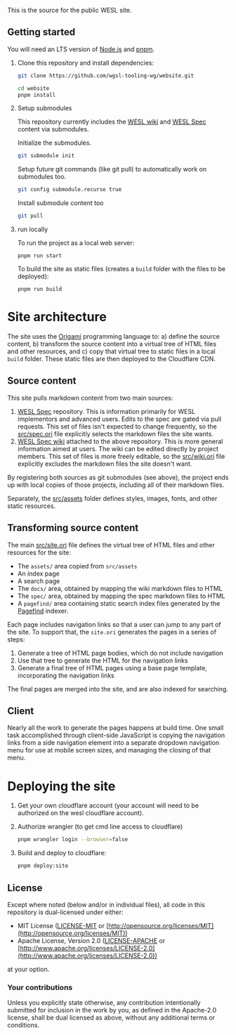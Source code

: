 This is the source for the public WESL site.

## Getting started

You will need an LTS version of [Node.js](https://nodejs.org) and [pnpm](https://pnpm.io/installation).

1. Clone this repository and install dependencies:

   ```sh
   git clone https://github.com/wgsl-tooling-wg/website.git
   ```

   ```sh
   cd website
   pnpm install
   ```

1. Setup submodules

   This repository currently includes the
   [WESL wiki](https://github.com/wgsl-tooling-wg/wesl-spec/wiki) and
   [WESL Spec](https://github.com/wgsl-tooling-wg/wesl-spec) content via submodules.

   Initialize the submodules.

   ```sh
   git submodule init
   ```

   Setup future git commands (like git pull) to automatically work on submodules too.

   ```sh
   git config submodule.recurse true
   ```

   Install submodule content too

   ```sh
   git pull
   ```

1. run locally

   To run the project as a local web server:

   ```console
   pnpm run start
   ```

   To build the site as static files
   (creates a `build` folder with the files to be deployed):

   ```console
   pnpm run build
   ```

# Site architecture

The site uses the [Origami](https://weborigami.org) programming language to: a) define the source content, b) transform the source content into a virtual tree of HTML files and other resources, and c) copy that virtual tree to static files in a local `build` folder. These static files are then deployed to the Cloudflare CDN.

## Source content

This site pulls markdown content from two main sources:

1. [WESL Spec](https://github.com/wgsl-tooling-wg/wesl-spec) repository. This is information primarily for WESL implementors and advanced users. Edits to the spec are gated via pull requests. This set of files isn't expected to change frequently, so the [src/spec.ori](./src/spec.ori) file explicitly selects the markdown files the site wants.
1. [WESL Spec wiki](https://github.com/wgsl-tooling-wg/wesl-spec/wiki) attached to the above repository. This is more general information aimed at users. The wiki can be edited directly by project members. This set of files is more freely editable, so the [src/wiki.ori](./src/wiki.ori) file explicitly excludes the markdown files the site doesn't want.

By registering both sources as git submodules (see above), the project ends up with local copies of those projects, including all of their markdown files.

Separately, the [src/assets](./src/assets) folder defines styles, images, fonts, and other static resources.

## Transforming source content

The main [src/site.ori](./src/site.ori) file defines the virtual tree of HTML files and other resources for the site:

- The `assets/` area copied from `src/assets`
- An index page
- A search page
- The `docs/` area, obtained by mapping the wiki markdown files to HTML
- The `spec/` area, obtained by mapping the spec markdown files to HTML
- A `pagefind/` area containing static search index files generated by the [Pagefind](https://pagefind.app) indexer.

Each page includes navigation links so that a user can jump to any part of the site. To support that, the `site.ori` generates the pages in a series of steps:

1. Generate a tree of HTML page bodies, which do not include navigation
1. Use that tree to generate the HTML for the navigation links
1. Generate a final tree of HTML pages using a base page template, incorporating the navigation links

The final pages are merged into the site, and are also indexed for searching.

## Client

Nearly all the work to generate the pages happens at build time. One small task accomplished through client-side JavaScript is copying the navigation links from a side navigation element into a separate dropdown navigation menu for use at mobile screen sizes, and managing the closing of that menu.

# Deploying the site

1. Get your own cloudflare account (your account will need to be authorized on the wesl cloudflare account).
1. Authorize wrangler (to get cmd line access to cloudflare)

   ```sh
   pnpm wrangler login --browser=false
   ```

1. Build and deploy to cloudflare:

   ```sh
   pnpm deploy:site
   ```

## License

Except where noted (below and/or in individual files), all code in this repository is dual-licensed under either:

- MIT License ([LICENSE-MIT](LICENSE-MIT) or [http://opensource.org/licenses/MIT](http://opensource.org/licenses/MIT))
- Apache License, Version 2.0 ([LICENSE-APACHE](LICENSE-APACHE) or [http://www.apache.org/licenses/LICENSE-2.0](http://www.apache.org/licenses/LICENSE-2.0))

at your option.

### Your contributions

Unless you explicitly state otherwise,
any contribution intentionally submitted for inclusion in the work by you,
as defined in the Apache-2.0 license,
shall be dual licensed as above,
without any additional terms or conditions.
